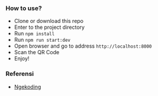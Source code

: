 ### How to use?

- Clone or download this repo
- Enter to the project directory
- Run `npm install`
- Run `npm run start:dev`
- Open browser and go to address `http://localhost:8000`
- Scan the QR Code
- Enjoy!


### Referensi

- [Ngekoding](https://github.com/ngekoding/whatsapp-api-tutorial)
